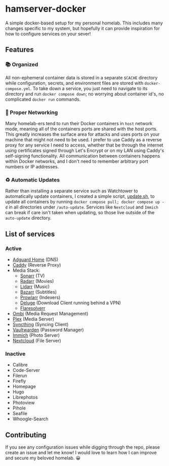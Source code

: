 # hamserver-docker

A simple docker-based setup for my personal homelab. This includes many changes specific to my system, but hopefully it can provide inspiration for how to configure services on your sever!

## Features

### :books: Organized
All non-ephemeral container data is stored in a separate `$CACHE` directory while configuration, secrets, and environment files are stored with `docker-compose.yml`. To take down a service, you just need to navigate to its directory and run `docker compose down`; no worrying about container id's, no complicated `docker run` commands.

### :closed_lock_with_key: Proper Networking
Many homelab-ers tend to run their Docker containers in `host` network mode, meaning all of the containers ports are shared with the host ports. This greatly increases the surface area for attacks and uses ports on your machine that might not need to be used. I prefer to use Caddy as a reverse proxy for any service I need to access, whether that be through the internet using certificates signed through Let's Encrypt or on my LAN using Caddy's self-signing functionality. All communication between containers happens within Docker networks, and I don't need to remember arbitrary port numbers or IP addresses.

### :recycle: Automatic Updates
Rather than installing a separate service such as Watchtower to automatically update containers, I created a simple script, [update.sh](/auto-update/update.sh), to update all containers by running `docker compose pull; docker compose up -d` in all directories under `/auto-update`. Services like `Nextcloud` and `Immich` can break if care isn't taken when updating, so those live outside of the `auto-update` directory.

## List of services

### Active
- [Adguard Home](https://hub.docker.com/r/adguard/adguardhome) (DNS)
- [Caddy](https://github.com/caddyserver/caddy) (Reverse Proxy)
- Media Stack:
  -  [Sonarr](https://github.com/Sonarr/Sonarr) (TV)
  -  [Radarr](https://github.com/Radarr/Radarr) (Movies)
  -  [Lidarr](https://github.com/Lidarr/Lidarr) (Music)
  -  [Bazarr](https://github.com/morpheus65535/bazarr) (Subtitles)
  -  [Prowlarr](https://github.com/Prowlarr/Prowlarr) (Indexers)
  -  [Deluge](https://github.com/linuxserver/docker-deluge) (Download Client running behind a VPN)
  -  [Flaresolverr](https://github.com/FlareSolverr/FlareSolverr)
-  [Ombi](https://github.com/Ombi-app/Ombi) (Media Request Management)
-  [Plex](https://hub.docker.com/r/plexinc/pms-docker/) (Media Server)
-  [Syncthing](https://github.com/syncthing/syncthing) (Syncing Client)
-  [Vaultwarden](https://github.com/dani-garcia/vaultwarden) (Password Manager)
-  [Immich](https://github.com/immich-app/immich) (Photo Server)
-  [Nextcloud](https://hub.docker.com/_/nextcloud/) (File Server)

### Inactive
- Calibre
- Code-Server
- Filerun
- Firefly
- Homepage
- Hugo
- Librephotos
- Photoview
- Pihole
- Seafile
- Whoogle-Search


## Contributing
If you see any configuration issues while digging through the repo, please create an issue and let me know! I would love to learn how I can improve and secure my beloved homelab. :grinning: